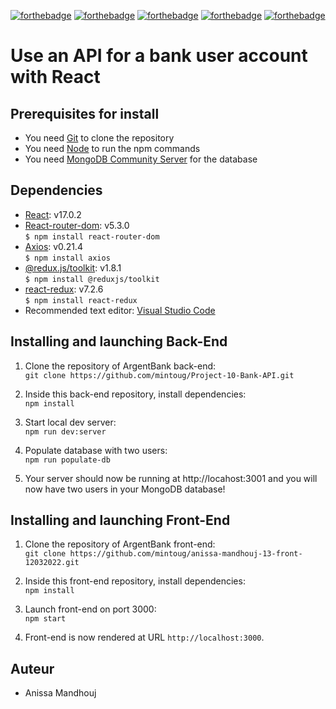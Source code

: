[![forthebadge](https://forthebadge.com/images/badges/uses-html.svg)](https://forthebadge.com) [![forthebadge](https://forthebadge.com/images/badges/uses-css.svg)](https://forthebadge.com) [![forthebadge](https://forthebadge.com/images/badges/made-with-javascript.svg)](https://forthebadge.com) [![forthebadge](https://img.shields.io/badge/React-20232A?style=for-the-badge&logo=react&logoColor=61DAFB)](https://forthebadge.com)  [![forthebadge](https://img.shields.io/badge/Redux-593D88?style=for-the-badge&logo=redux&logoColor=white)](https://forthebadge.com)
# Use an API for a bank user account with React

## Prerequisites for install
- You need [Git](https://git-scm.com) to clone the repository
- You need [Node](https://nodejs.org/en/) to run the npm commands
- You need [MongoDB Community Server](https://www.mongodb.com/try/download/community) for the database

## Dependencies
- [React](https://reactjs.org): v17.0.2   
- [React-router-dom](https://reactrouter.com/web/guides/quick-start): v5.3.0   
`$ npm install react-router-dom`   
- [Axios](https://github.com/axios/axios): v0.21.4    
`$ npm install axios`   
- [@redux.js/toolkit](https://redux-toolkit.js.org/introduction/getting-started): v1.8.1   
`$ npm install @reduxjs/toolkit`    
- [react-redux](https://react-redux.js.org/introduction/getting-started): v7.2.6   
`$ npm install react-redux`   
- Recommended text editor: [Visual Studio Code](https://code.visualstudio.com)    

## Installing and launching Back-End

1. Clone the repository of ArgentBank back-end:   
`git clone https://github.com/mintoug/Project-10-Bank-API.git`  

2. Inside this back-end repository, install dependencies:  
`npm install`    

3. Start local dev server:   
`npm run dev:server`  

4. Populate database with two users:   
`npm run populate-db`  

5. Your server should now be running at http://locahost:3001 and you will now have two users in your MongoDB database!   

## Installing and launching Front-End    
1. Clone the repository of ArgentBank front-end:   
`git clone https://github.com/mintoug/anissa-mandhouj-13-front-12032022.git`    

2. Inside this front-end repository, install dependencies:   
`npm install`   

3. Launch front-end on port 3000:    
`npm start`    

4. Front-end is now rendered at URL `http://localhost:3000`.    

## Auteur   
* Anissa Mandhouj